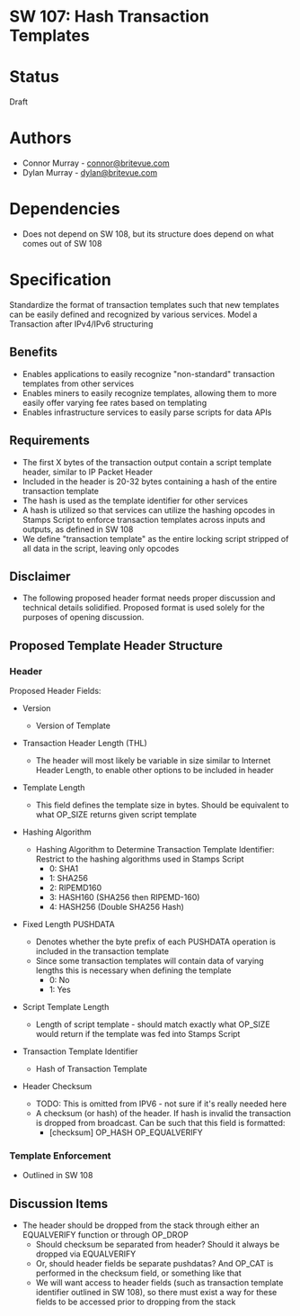 SW 107: Hash Transaction Templates
==================================

# Status
Draft

# Authors
* Connor Murray - connor@britevue.com
* Dylan Murray - dylan@britevue.com

# Dependencies
* Does not depend on SW 108, but its structure does depend on what comes out of SW 108

# Specification

Standardize the format of transaction templates such that new templates can be easily defined and recognized by various services. Model a Transaction after IPv4/IPv6 structuring

## Benefits
* Enables applications to easily recognize "non-standard" transaction templates from other services
* Enables miners to easily recognize templates, allowing them to more easily offer varying fee rates based on templating
* Enables infrastructure services to easily parse scripts for data APIs

## Requirements

* The first X bytes of the transaction output contain a script template header, similar to IP Packet Header
* Included in the header is 20-32 bytes containing a hash of the entire transaction template
* The hash is used as the template identifier for other services
* A hash is utilized so that services can utilize the hashing opcodes in Stamps Script to enforce transaction templates across inputs and outputs, as defined in SW 108
* We define "transaction template" as the entire locking script stripped of all data in the script, leaving only opcodes

## Disclaimer
* The following proposed header format needs proper discussion and technical details solidified. Proposed format is used solely for the purposes of opening discussion.

## Proposed Template Header Structure

### Header
Proposed Header Fields:

* Version
	* Version of Template

* Transaction Header Length (THL)
	* The header will most likely be variable in size similar to Internet Header Length, to enable other options to be included in header
* Template Length
	* This field defines the template size in bytes. Should be equivalent to what OP_SIZE returns given script template
* Hashing Algorithm
	* Hashing Algorithm to Determine Transaction Template Identifier: Restrict to the hashing algorithms used in Stamps Script
		* 0: SHA1
		* 1: SHA256
		* 2: RIPEMD160
		* 3: HASH160 (SHA256 then RIPEMD-160)
		* 4: HASH256 (Double SHA256 Hash)
* Fixed Length PUSHDATA
	* Denotes whether the byte prefix of each PUSHDATA operation is included in the transaction template
	* Since some transaction templates will contain data of varying lengths this is necessary when defining the template
		* 0: No
		* 1: Yes
* Script Template Length
	* Length of script template - should match exactly what OP_SIZE would return if the template was fed into Stamps Script
* Transaction Template Identifier
	* Hash of Transaction Template 
* Header Checksum
	* TODO: This is omitted from IPV6 - not sure if it's really needed here
	* A checksum (or hash) of the header. If hash is invalid the transaction is dropped from broadcast. Can be such that this field is formatted:
		* [checksum] OP_HASH OP_EQUALVERIFY

### Template Enforcement
* Outlined in SW 108

## Discussion Items

* The header should be dropped from the stack through either an EQUALVERIFY function or through OP_DROP
	* Should checksum be separated from header? Should it always be dropped via EQUALVERIFY
	* Or, should header fields be separate pushdatas? And OP_CAT is performed in the checksum field, or something like that
	* We will want access to header fields (such as transaction template identifier outlined in SW 108), so there must exist a way for these fields to be accessed prior to dropping from the stack



